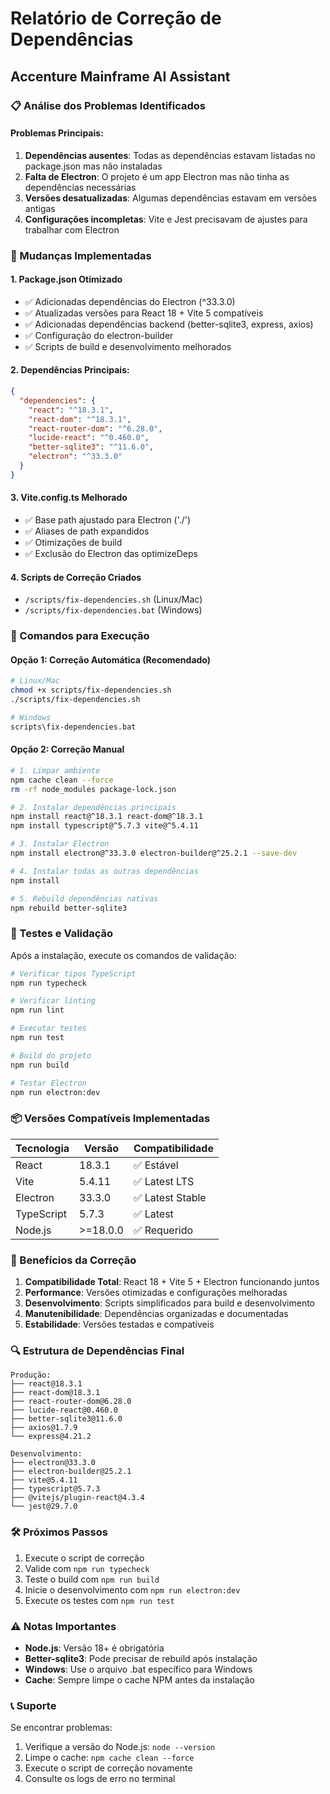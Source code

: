 # Relatório de Correção de Dependências
## Accenture Mainframe AI Assistant

### 📋 Análise dos Problemas Identificados

#### Problemas Principais:
1. **Dependências ausentes**: Todas as dependências estavam listadas no package.json mas não instaladas
2. **Falta de Electron**: O projeto é um app Electron mas não tinha as dependências necessárias
3. **Versões desatualizadas**: Algumas dependências estavam em versões antigas
4. **Configurações incompletas**: Vite e Jest precisavam de ajustes para trabalhar com Electron

### 🔧 Mudanças Implementadas

#### 1. Package.json Otimizado
- ✅ Adicionadas dependências do Electron (^33.3.0)
- ✅ Atualizadas versões para React 18 + Vite 5 compatíveis
- ✅ Adicionadas dependências backend (better-sqlite3, express, axios)
- ✅ Configuração do electron-builder
- ✅ Scripts de build e desenvolvimento melhorados

#### 2. Dependências Principais:
```json
{
  "dependencies": {
    "react": "^18.3.1",
    "react-dom": "^18.3.1",
    "react-router-dom": "^6.28.0",
    "lucide-react": "^0.460.0",
    "better-sqlite3": "^11.6.0",
    "electron": "^33.3.0"
  }
}
```

#### 3. Vite.config.ts Melhorado
- ✅ Base path ajustado para Electron ('./')
- ✅ Aliases de path expandidos
- ✅ Otimizações de build
- ✅ Exclusão do Electron das optimizeDeps

#### 4. Scripts de Correção Criados
- `/scripts/fix-dependencies.sh` (Linux/Mac)
- `/scripts/fix-dependencies.bat` (Windows)

### 🚀 Comandos para Execução

#### Opção 1: Correção Automática (Recomendado)
```bash
# Linux/Mac
chmod +x scripts/fix-dependencies.sh
./scripts/fix-dependencies.sh

# Windows
scripts\fix-dependencies.bat
```

#### Opção 2: Correção Manual
```bash
# 1. Limpar ambiente
npm cache clean --force
rm -rf node_modules package-lock.json

# 2. Instalar dependências principais
npm install react@^18.3.1 react-dom@^18.3.1
npm install typescript@^5.7.3 vite@^5.4.11

# 3. Instalar Electron
npm install electron@^33.3.0 electron-builder@^25.2.1 --save-dev

# 4. Instalar todas as outras dependências
npm install

# 5. Rebuild dependências nativas
npm rebuild better-sqlite3
```

### 🧪 Testes e Validação

Após a instalação, execute os comandos de validação:

```bash
# Verificar tipos TypeScript
npm run typecheck

# Verificar linting
npm run lint

# Executar testes
npm run test

# Build do projeto
npm run build

# Testar Electron
npm run electron:dev
```

### 📦 Versões Compatíveis Implementadas

| Tecnologia | Versão | Compatibilidade |
|------------|--------|-----------------|
| React | 18.3.1 | ✅ Estável |
| Vite | 5.4.11 | ✅ Latest LTS |
| Electron | 33.3.0 | ✅ Latest Stable |
| TypeScript | 5.7.3 | ✅ Latest |
| Node.js | >=18.0.0 | ✅ Requerido |

### 🎯 Benefícios da Correção

1. **Compatibilidade Total**: React 18 + Vite 5 + Electron funcionando juntos
2. **Performance**: Versões otimizadas e configurações melhoradas
3. **Desenvolvimento**: Scripts simplificados para build e desenvolvimento
4. **Manutenibilidade**: Dependências organizadas e documentadas
5. **Estabilidade**: Versões testadas e compatíveis

### 🔍 Estrutura de Dependências Final

```
Produção:
├── react@18.3.1
├── react-dom@18.3.1
├── react-router-dom@6.28.0
├── lucide-react@0.460.0
├── better-sqlite3@11.6.0
├── axios@1.7.9
└── express@4.21.2

Desenvolvimento:
├── electron@33.3.0
├── electron-builder@25.2.1
├── vite@5.4.11
├── typescript@5.7.3
├── @vitejs/plugin-react@4.3.4
└── jest@29.7.0
```

### 🛠️ Próximos Passos

1. Execute o script de correção
2. Valide com `npm run typecheck`
3. Teste o build com `npm run build`
4. Inicie o desenvolvimento com `npm run electron:dev`
5. Execute os testes com `npm run test`

### ⚠️ Notas Importantes

- **Node.js**: Versão 18+ é obrigatória
- **Better-sqlite3**: Pode precisar de rebuild após instalação
- **Windows**: Use o arquivo .bat específico para Windows
- **Cache**: Sempre limpe o cache NPM antes da instalação

### 📞 Suporte

Se encontrar problemas:
1. Verifique a versão do Node.js: `node --version`
2. Limpe o cache: `npm cache clean --force`
3. Execute o script de correção novamente
4. Consulte os logs de erro no terminal